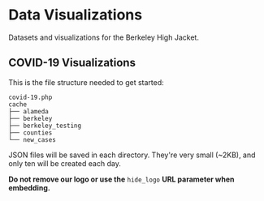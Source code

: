 # Data Visualizations
Datasets and visualizations for the Berkeley High Jacket.
## COVID-19 Visualizations
This is the file structure needed to get started:
```
covid-19.php
cache
├── alameda
├── berkeley
├── berkeley_testing
├── counties
└── new_cases
```
JSON files will be saved in each directory. They're very small (~2KB), and only ten will be created each day.

**Do not remove our logo or use the** `hide_logo` **URL parameter when embedding.**

